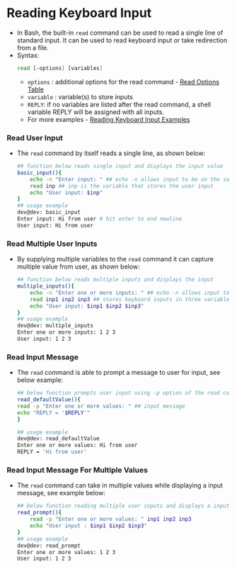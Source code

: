 # Reading Keyboard Input
 - In Bash, the built-in `read` command can be used to read a single line of standard input. It can be used to read keyboard input or take redirection from a file.
 - Syntax: 
    ```bash
    read [-options] [variables]
    ```
    - `options` : additional options for the read command - [Read Options Table](./_Reading%20Keyboard%20Input%20Examples.md#Options%20Read%20Command)
    - `variable` : variable(s) to store inputs
    - `REPLY`: if no variables are listed after the read command, a shell variable REPLY will be assigned with all inputs.
    - For more examples - [Reading Keyboard Input Examples](./_Reading%20Keyboard%20Input%20Examples.md#read%20command%20examples)

### Read User Input
- The `read` command by itself reads a single line, as shown below:

    ```bash
    ## function below reads single input and displays the input value
    basic_input(){
        echo -n "Enter input: " ## echo -n allows input to be on the same line as the output
        read inp ## inp is the variable that stores the user input
        echo "User input: $inp"
    }
    ## usage example
    dev@dev: basic_input
    Enter input: Hi from user # hit enter to end newline
    User input: Hi from user
    ```
### Read Multiple User Inputs
- By supplying multiple variables to the `read` command it can capture multiple value from user, as shown below:

    ```bash
    ## function below reads multiple inputs and displays the input
    multiple_inputs(){
        echo -n "Enter one or more inputs: " ## echo -n allows input to be on the same line as the output
        read inp1 inp2 inp3 ## stores keyboard inputs in three variables
        echo "User input: $inp1 $inp2 $inp3"
    }
    ## usage example
    dev@dev: multiple_inputs
    Enter one or more inputs: 1 2 3 
    User input: 1 2 3
    ```
### Read Input Message 
 - The `read` command is able to prompt a message to user for input, see below example:

    ```bash
    ## below function prompts user input using -p option of the read command and display input using the REPLY variable
    read_defaultValue(){
    read -p "Enter one or more values: " ## input message
    echo "REPLY = '$REPLY'"
    }

    ## usage example
    dev@dev: read_defaultValue
    Enter one or more values: Hi from user
    REPLY = 'Hi from user'
    ```
### Read Input Message For Multiple Values
- The `read` command can take in multiple values while displaying a input message, see example below:

    ```bash
    ## below function reading multiple user inputs and displays a input message using the -p option of the read command.
    read_prompt(){ 
        read -p "Enter one or more values: " inp1 inp2 inp3
        echo "User input : $inp1 $inp2 $inp3"
    }
    ## usage example
    dev@dev: read_prompt
    Enter one or more values: 1 2 3 
    User input: 1 2 3
    ```
    
